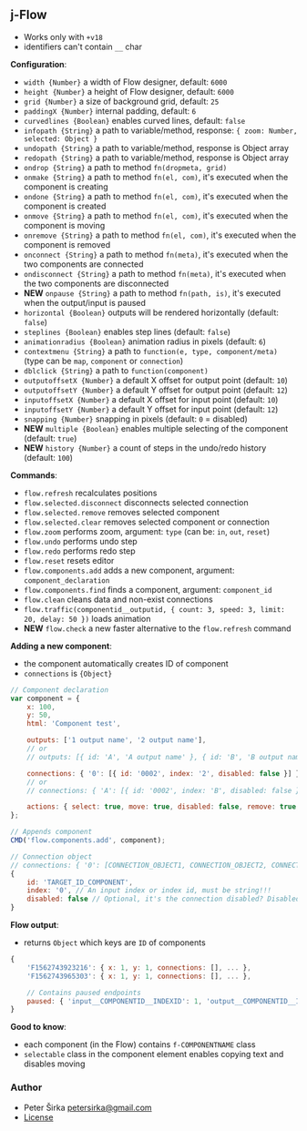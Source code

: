 ## j-Flow

- Works only with `+v18`
- identifiers can't contain `__` char

__Configuration__:

- `width {Number}` a width of Flow designer, default: `6000`
- `height {Number}` a height of Flow designer, default: `6000`
- `grid {Number}` a size of background grid, default: `25`
- `paddingX {Number}` internal padding, default: `6`
- `curvedlines {Boolean}` enables curved lines, default: `false`
- `infopath {String}` a path to variable/method, response: `{ zoom: Number, selected: Object }`
- `undopath {String}` a path to variable/method, response is Object array
- `redopath {String}` a path to variable/method, response is Object array
- `ondrop {String}` a path to method `fn(dropmeta, grid)`
- `onmake {String}` a path to method `fn(el, com)`, it's executed when the component is creating
- `ondone {String}` a path to method `fn(el, com)`, it's executed when the component is created
- `onmove {String}` a path to method `fn(el, com)`, it's executed when the component is moving
- `onremove {String}` a path to method `fn(el, com)`, it's executed when the component is removed
- `onconnect {String}` a path to method `fn(meta)`, it's executed when the two components are connected
- `ondisconnect {String}` a path to method `fn(meta)`, it's executed when the two components are disconnected
- __NEW__ `onpause {String}` a path to method `fn(path, is)`, it's executed when the output/input is paused
- `horizontal {Boolean}` outputs will be rendered horizontally (default: `false`)
- `steplines {Boolean}` enables step lines (default: `false`)
- `animationradius {Boolean}` animation radius in pixels (default: `6`)
- `contextmenu {String}` a path to `function(e, type, component/meta)` (type can be `map`, `component` or `connection`)
- `dblclick {String}` a path to `function(component)`
- `outputoffsetX {Number}` a default X offset for output point (default: `10`)
- `outputoffsetY {Number}` a default Y offset for output point (default: `12`)
- `inputoffsetX {Number}` a default X offset for input point (default: `10`)
- `inputoffsetY {Number}` a default Y offset for input point (default: `12`)
- `snapping {Number}` snapping in pixels (default: `0` = disabled)
- __NEW__ `multiple {Boolean}` enables multiple selecting of the component (default: `true`)
- __NEW__ `history {Number}` a count of steps in the undo/redo history (default: `100`)

__Commands__:

- `flow.refresh` recalculates positions
- `flow.selected.disconnect` disconnects selected connection
- `flow.selected.remove` removes selected component
- `flow.selected.clear` removes selected component or connection
- `flow.zoom` performs zoom, argument: `type` (can be: `in`, `out`, `reset`)
- `flow.undo` performs undo step
- `flow.redo` performs redo step
- `flow.reset` resets editor
- `flow.components.add` adds a new component, argument: `component_declaration`
- `flow.components.find` finds a component, argument: `component_id`
- `flow.clean` cleans data and non-exist connections
- `flow.traffic(componentid__outputid, { count: 3, speed: 3, limit: 20, delay: 50 })` loads animation
- __NEW__ `flow.check` a new faster alternative to the `flow.refresh` command

__Adding a new component__:

- the component automatically creates ID of component
- `connections` is `{Object}`

```javascript
// Component declaration
var component = {
	x: 100,
	y: 50,
	html: 'Component test',

	outputs: ['1 output name', '2 output name'],
	// or
	// outputs: [{ id: 'A', 'A output name' }, { id: 'B', 'B output name' }],

	connections: { '0': [{ id: '0002', index: '2', disabled: false }] }, // Look to the connection object below
	// or
	// connections: { 'A': [{ id: '0002', index: 'B', disabled: false }] },

	actions: { select: true, move: true, disabled: false, remove: true, connect: true }
};

// Appends component
CMD('flow.components.add', component);
```

```javascript
// Connection object
// connections: { '0': [CONNECTION_OBJECT1, CONNECTION_OBJECT2, CONNECTION_OBJECT3] }
{
	id: 'TARGET_ID_COMPONENT',
	index: '0', // An input index or index id, must be string!!!
	disabled: false // Optional, it's the connection disabled? Disabled connection can't be removed
}
````

__Flow output__:

- returns `Object` which keys are `ID` of components

```javascript
{
	'F1562743923216': { x: 1, y: 1, connections: [], ... },
	'F1562743965303': { x: 1, y: 1, connections: [], ... },

	// Contains paused endpoints
	paused: { 'input__COMPONENTID__INDEXID': 1, 'output__COMPONENTID__INDEXID': 1 }
}
````

__Good to know__:

- each component (in the Flow) contains `f-COMPONENTNAME` class
- `selectable` class in the component element enables copying text and disables moving

### Author

- Peter Širka <petersirka@gmail.com>
- [License](https://www.totaljs.com/license/)